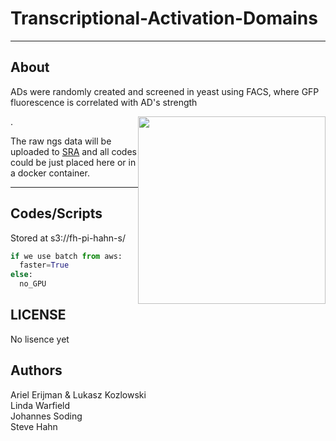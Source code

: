 Transcriptional-Activation-Domains
==================================

---
About
-----
<p>ADs were randomly created and screened in yeast using FACS, where GFP fluorescence is correlated with AD's strength</p> 
<p><img style="float: right;" src ="https://github.com/aerijman/Transcriptional-Activation-Domains/blob/master/FACS_example.jpg" width="300" height="300" /></p>. 
<p></p>

The raw ngs data will be uploaded to [SRA](https://www.ncbi.nlm.nih.gov/sra/) and all codes could be just placed here or in a docker container.

----
Codes/Scripts
--------------------
Stored at s3://fh-pi-hahn-s/

```python
if we use batch from aws:
  faster=True
else:
  no_GPU
```
LICENSE
-------------
No lisence yet


Authors
---------------
Ariel Erijman & Lukasz Kozlowski<br>
Linda Warfield<br>
Johannes Soding<br>
Steve Hahn

